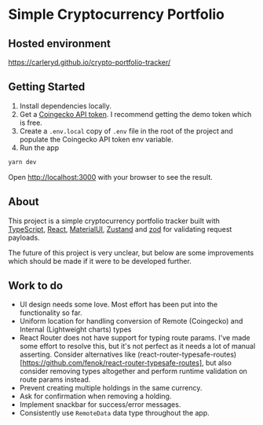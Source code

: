 # Simple Cryptocurrency Portfolio

## Hosted environment

https://carleryd.github.io/crypto-portfolio-tracker/

## Getting Started

1. Install dependencies locally.
2. Get a [Coingecko API token](https://www.coingecko.com/en/api). I recommend getting the demo token which is free.
3. Create a `.env.local` copy of `.env` file in the root of the project and populate the Coingecko API token env variable.
4. Run the app

```bash
yarn dev
```

Open [http://localhost:3000](http://localhost:3000) with your browser to see the result.

## About

This project is a simple cryptocurrency portfolio tracker built with [TypeScript](https://www.typescriptlang.org/), [React](https://react.dev/), [MaterialUI](https://mui.com/material-ui/), [Zustand](https://github.com/pmndrs/zustand) and [zod](https://zod.dev/) for validating request payloads.

The future of this project is very unclear, but below are some improvements which should be made if it were to be developed further.

## Work to do

- UI design needs some love. Most effort has been put into the functionality so far.
- Uniform location for handling conversion of Remote (Coingecko) and Internal (Lightweight charts) types
- React Router does not have support for typing route params. I've made some effort to resolve this, but it's not perfect as it needs a lot of manual asserting. Consider alternatives like (react-router-typesafe-routes)[https://github.com/fenok/react-router-typesafe-routes], but also consider removing types altogether and perform runtime validation on route params instead.
- Prevent creating multiple holdings in the same currency.
- Ask for confirmation when removing a holding.
- Implement snackbar for success/error messages.
- Consistently use `RemoteData` data type throughout the app.

